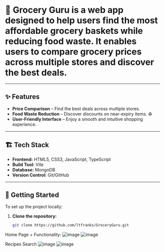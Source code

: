 

# 🛒 **Grocery Guru** is a web app designed to help users find the most affordable grocery baskets while reducing food waste. It enables users to compare grocery prices across multiple stores and discover the best deals.

---

## ✨ Features

- **Price Comparison** – Find the best deals across multiple stores.  
- **Food Waste Reduction** – Discover discounts on near-expiry items. ♻️  
- **User-Friendly Interface** – Enjoy a smooth and intuitive shopping experience.  

---

## 🏗️ Tech Stack

- **Frontend:** HTML5, CSS3, JavaScript, TypeScript  
- **Build Tool:** Vite  
- **Database:** MongoDB  
- **Version Control:** Git/GitHub  

---

## 🚀 Getting Started

To set up the project locally:

1. **Clone the repository:**
   ```bash
   git clone https://github.com/ltfranks/GroceryGuru.git


Home Page + Functionality: 
![image](https://github.com/user-attachments/assets/76c58b73-a040-4915-b863-f77c73c5ca83)
![image](https://github.com/user-attachments/assets/a52b8f68-117a-4241-948a-7b6db4ece90b)


Recipes Search
![image](https://github.com/user-attachments/assets/5f5d3541-5cb9-4833-80c9-2eedcbce0efd)
![image](https://github.com/user-attachments/assets/0b5a5939-44af-4220-ba1b-a499254b6359)

